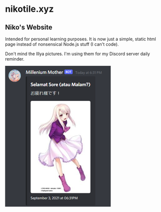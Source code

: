 # nikotile.xyz
## Niko's Website

Intended for personal learning purposes. It is now just a simple, static html page
instead of nonsensical Node.js stuff (I can't code).

Don't mind the Illya pictures. I'm using them for my Discord server daily reminder.

![Illya](/pictures/discord-reminder.png)
